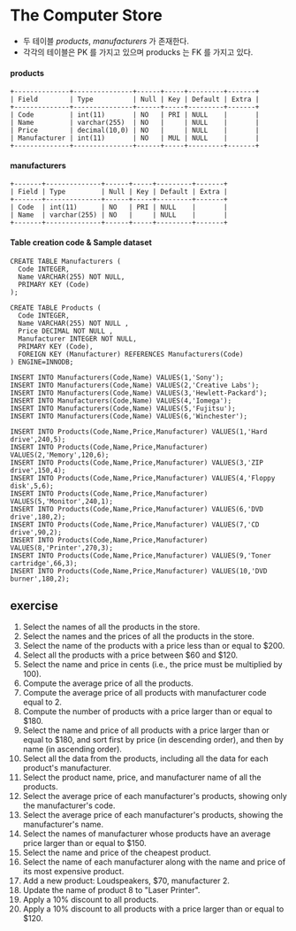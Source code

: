 # The Computer Store
* 두 테이블 _products_, _manufacturers_ 가 존재한다.
* 각각의 테이블은 PK 를 가지고 있으며 producks 는 FK 를 가지고 있다.

#### products
~~~
+--------------+---------------+------+-----+---------+-------+
| Field        | Type          | Null | Key | Default | Extra |
+--------------+---------------+------+-----+---------+-------+
| Code         | int(11)       | NO   | PRI | NULL    |       |
| Name         | varchar(255)  | NO   |     | NULL    |       |
| Price        | decimal(10,0) | NO   |     | NULL    |       |
| Manufacturer | int(11)       | NO   | MUL | NULL    |       |
+--------------+---------------+------+-----+---------+-------+
~~~

#### manufacturers
~~~
+-------+--------------+------+-----+---------+-------+
| Field | Type         | Null | Key | Default | Extra |
+-------+--------------+------+-----+---------+-------+
| Code  | int(11)      | NO   | PRI | NULL    |       |
| Name  | varchar(255) | NO   |     | NULL    |       |
+-------+--------------+------+-----+---------+-------+
~~~

#### Table creation code & Sample dataset
~~~
CREATE TABLE Manufacturers (
  Code INTEGER,
  Name VARCHAR(255) NOT NULL,
  PRIMARY KEY (Code)   
);

CREATE TABLE Products (
  Code INTEGER,
  Name VARCHAR(255) NOT NULL ,
  Price DECIMAL NOT NULL ,
  Manufacturer INTEGER NOT NULL,
  PRIMARY KEY (Code), 
  FOREIGN KEY (Manufacturer) REFERENCES Manufacturers(Code)
) ENGINE=INNODB;

INSERT INTO Manufacturers(Code,Name) VALUES(1,'Sony');
INSERT INTO Manufacturers(Code,Name) VALUES(2,'Creative Labs');
INSERT INTO Manufacturers(Code,Name) VALUES(3,'Hewlett-Packard');
INSERT INTO Manufacturers(Code,Name) VALUES(4,'Iomega');
INSERT INTO Manufacturers(Code,Name) VALUES(5,'Fujitsu');
INSERT INTO Manufacturers(Code,Name) VALUES(6,'Winchester');    

INSERT INTO Products(Code,Name,Price,Manufacturer) VALUES(1,'Hard drive',240,5);
INSERT INTO Products(Code,Name,Price,Manufacturer) VALUES(2,'Memory',120,6);
INSERT INTO Products(Code,Name,Price,Manufacturer) VALUES(3,'ZIP drive',150,4);
INSERT INTO Products(Code,Name,Price,Manufacturer) VALUES(4,'Floppy disk',5,6);
INSERT INTO Products(Code,Name,Price,Manufacturer) VALUES(5,'Monitor',240,1);
INSERT INTO Products(Code,Name,Price,Manufacturer) VALUES(6,'DVD drive',180,2);
INSERT INTO Products(Code,Name,Price,Manufacturer) VALUES(7,'CD drive',90,2);
INSERT INTO Products(Code,Name,Price,Manufacturer) VALUES(8,'Printer',270,3);
INSERT INTO Products(Code,Name,Price,Manufacturer) VALUES(9,'Toner cartridge',66,3);
INSERT INTO Products(Code,Name,Price,Manufacturer) VALUES(10,'DVD burner',180,2);
~~~

## exercise
1. Select the names of all the products in the store.
2. Select the names and the prices of all the products in the store.
3. Select the name of the products with a price less than or equal to $200.
4. Select all the products with a price between $60 and $120.
5. Select the name and price in cents (i.e., the price must be multiplied by 100).
6. Compute the average price of all the products.
7. Compute the average price of all products with manufacturer code equal to 2.
8. Compute the number of products with a price larger than or equal to $180.
9. Select the name and price of all products with a price larger than or equal to $180, and sort first by price (in descending order), and then by name (in ascending order).
10. Select all the data from the products, including all the data for each product's manufacturer.
11. Select the product name, price, and manufacturer name of all the products.
12. Select the average price of each manufacturer's products, showing only the manufacturer's code.
13. Select the average price of each manufacturer's products, showing the manufacturer's name.
14. Select the names of manufacturer whose products have an average price larger than or equal to $150.
15. Select the name and price of the cheapest product.
16. Select the name of each manufacturer along with the name and price of its most expensive product.
17. Add a new product: Loudspeakers, $70, manufacturer 2.
18. Update the name of product 8 to "Laser Printer".
19. Apply a 10% discount to all products.
20. Apply a 10% discount to all products with a price larger than or equal to $120.
